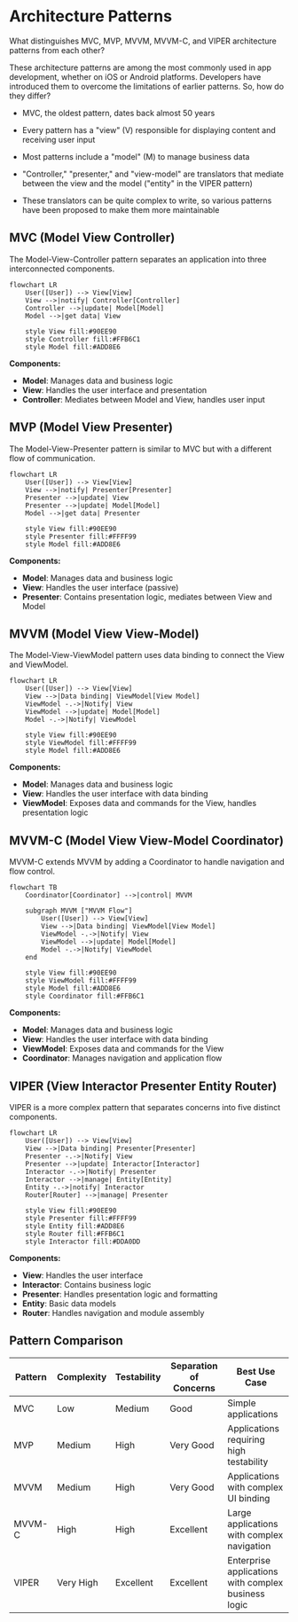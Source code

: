 # Architecture Patterns

What distinguishes MVC, MVP, MVVM, MVVM-C, and VIPER architecture patterns from each other?

These architecture patterns are among the most commonly used in app development, whether on iOS or Android platforms. Developers have introduced them to overcome the limitations of earlier patterns. So, how do they differ?

- MVC, the oldest pattern, dates back almost 50 years

- Every pattern has a "view" (V) responsible for displaying content and receiving user input

- Most patterns include a "model" (M) to manage business data

- "Controller," "presenter," and "view-model" are translators that mediate between the view and the model ("entity" in the VIPER pattern)

- These translators can be quite complex to write, so various patterns have been proposed to make them more maintainable

## MVC (Model View Controller)

The Model-View-Controller pattern separates an application into three interconnected components.

```mermaid
flowchart LR
    User([User]) --> View[View]
    View -->|notify| Controller[Controller]
    Controller -->|update| Model[Model]
    Model -->|get data| View
    
    style View fill:#90EE90
    style Controller fill:#FFB6C1
    style Model fill:#ADD8E6
```

**Components:**
- **Model**: Manages data and business logic
- **View**: Handles the user interface and presentation
- **Controller**: Mediates between Model and View, handles user input

## MVP (Model View Presenter)

The Model-View-Presenter pattern is similar to MVC but with a different flow of communication.

```mermaid
flowchart LR
    User([User]) --> View[View]
    View -->|notify| Presenter[Presenter]
    Presenter -->|update| View
    Presenter -->|update| Model[Model]
    Model -->|get data| Presenter
    
    style View fill:#90EE90
    style Presenter fill:#FFFF99
    style Model fill:#ADD8E6
```

**Components:**
- **Model**: Manages data and business logic
- **View**: Handles the user interface (passive)
- **Presenter**: Contains presentation logic, mediates between View and Model

## MVVM (Model View View-Model)

The Model-View-ViewModel pattern uses data binding to connect the View and ViewModel.

```mermaid
flowchart LR
    User([User]) --> View[View]
    View -->|Data binding| ViewModel[View Model]
    ViewModel -.->|Notify| View
    ViewModel -->|update| Model[Model]
    Model -.->|Notify| ViewModel
    
    style View fill:#90EE90
    style ViewModel fill:#FFFF99
    style Model fill:#ADD8E6
```

**Components:**
- **Model**: Manages data and business logic
- **View**: Handles the user interface with data binding
- **ViewModel**: Exposes data and commands for the View, handles presentation logic

## MVVM-C (Model View View-Model Coordinator)

MVVM-C extends MVVM by adding a Coordinator to handle navigation and flow control.

```mermaid
flowchart TB
    Coordinator[Coordinator] -->|control| MVVM
    
    subgraph MVVM ["MVVM Flow"]
        User([User]) --> View[View]
        View -->|Data binding| ViewModel[View Model]
        ViewModel -.->|Notify| View
        ViewModel -->|update| Model[Model]
        Model -.->|Notify| ViewModel
    end
    
    style View fill:#90EE90
    style ViewModel fill:#FFFF99
    style Model fill:#ADD8E6
    style Coordinator fill:#FFB6C1
```

**Components:**
- **Model**: Manages data and business logic
- **View**: Handles the user interface with data binding
- **ViewModel**: Exposes data and commands for the View
- **Coordinator**: Manages navigation and application flow

## VIPER (View Interactor Presenter Entity Router)

VIPER is a more complex pattern that separates concerns into five distinct components.

```mermaid
flowchart LR
    User([User]) --> View[View]
    View -->|Data binding| Presenter[Presenter]
    Presenter -.->|Notify| View
    Presenter -->|update| Interactor[Interactor]
    Interactor -.->|Notify| Presenter
    Interactor -->|manage| Entity[Entity]
    Entity -.->|notify| Interactor
    Router[Router] -->|manage| Presenter
    
    style View fill:#90EE90
    style Presenter fill:#FFFF99
    style Entity fill:#ADD8E6
    style Router fill:#FFB6C1
    style Interactor fill:#DDA0DD
```

**Components:**
- **View**: Handles the user interface
- **Interactor**: Contains business logic
- **Presenter**: Handles presentation logic and formatting
- **Entity**: Basic data models
- **Router**: Handles navigation and module assembly

## Pattern Comparison

| Pattern | Complexity | Testability | Separation of Concerns | Best Use Case |
|---------|------------|-------------|----------------------|---------------|
| MVC | Low | Medium | Good | Simple applications |
| MVP | Medium | High | Very Good | Applications requiring high testability |
| MVVM | Medium | High | Very Good | Applications with complex UI binding |
| MVVM-C | High | High | Excellent | Large applications with complex navigation |
| VIPER | Very High | Excellent | Excellent | Enterprise applications with complex business logic |
